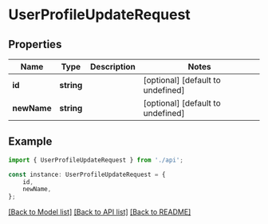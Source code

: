 # UserProfileUpdateRequest


## Properties

Name | Type | Description | Notes
------------ | ------------- | ------------- | -------------
**id** | **string** |  | [optional] [default to undefined]
**newName** | **string** |  | [optional] [default to undefined]

## Example

```typescript
import { UserProfileUpdateRequest } from './api';

const instance: UserProfileUpdateRequest = {
    id,
    newName,
};
```

[[Back to Model list]](../README.md#documentation-for-models) [[Back to API list]](../README.md#documentation-for-api-endpoints) [[Back to README]](../README.md)
